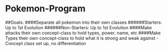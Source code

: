 # Pokemon-Program
##Goals: 
####Separate all pokemon into their own classes
######Starters:
Up to 1st Evolution
######Non-Starters:
Up to 1st Evolution
####Make attacks their own concept-class to hold types, power, name, etc
####Make Types their own concept-class to hold what it is strong and weak against
-Concept class set up, no differentiation
